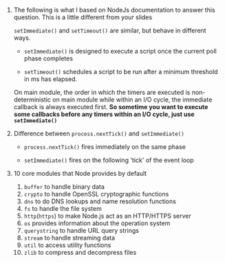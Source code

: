 1. The following is what I based on NodeJs documentation to answer this question. This is a little different from your slides
   
	`setImmediate()` and `setTimeout()` are similar, but behave in different ways.

   	* `setImmediate()` is designed to execute a script once the current poll phase completes
	
	* `setTimeout()` schedules a script to be run after a minimum threshold in ms has elapsed.

	On main module, the order in which the timers are executed is non-deterministic on main module while  within an I/O cycle, the immediate callback is always executed first. **So sometime you want to execute some callbacks before any timers within an I/O cycle, just use `setImmediate()`**

2. Difference between `process.nextTick()` and `setImmediate()`
   
   * `process.nextTick()` fires immediately on the same phase

   * `setImmediate()` fires on the following 'tick' of the event loop
   
   
3. 10 core modules that Node provides by default
   
   1. `buffer` to handle binary data
   2. `crypto` to handle OpenSSL cryptographic functions
   3. `dns` to do DNS lookups and name resolution functions
   4. `fs` to handle the file system
   5. `http`(`https`) to make Node.js act as an HTTP\/HTTPS server
   6. `os` provides information about the operation system
   7. `querystring` to handle URL query strings
   8. `stream` to handle streaming data
   9. `util` to access utility functions
   10. `zlib` to compress and decompress files
